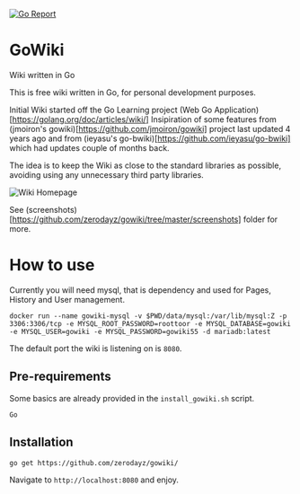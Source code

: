 [![Go Report](https://goreportcard.com/badge/github.com/zerodayz/gowiki)](https://goreportcard.com/badge/github.com/zerodayz/gowiki)

# GoWiki

Wiki written in Go

This is free wiki written in Go, for personal development purposes. 

Initial Wiki started off the Go Learning project (Web Go Application)[https://golang.org/doc/articles/wiki/]
Insipiration of some features from (jmoiron's gowiki)[https://github.com/jmoiron/gowiki] project last updated 4 years ago and from (ieyasu's go-bwiki)[https://github.com/ieyasu/go-bwiki] which had updates couple of months back.

The idea is to keep the Wiki as close to the standard libraries as possible, avoiding using any unnecessary third party libraries.

![Wiki Homepage](https://github.com/zerodayz/gowiki/blob/master/screenshots/WikiHome.png?raw=true)

See (screenshots)[https://github.com/zerodayz/gowiki/tree/master/screenshots] folder for more.

# How to use

Currently you will need mysql, that is dependency and used for Pages, History and User management.

```
docker run --name gowiki-mysql -v $PWD/data/mysql:/var/lib/mysql:Z -p 3306:3306/tcp -e MYSQL_ROOT_PASSWORD=roottoor -e MYSQL_DATABASE=gowiki -e MYSQL_USER=gowiki -e MYSQL_PASSWORD=gowiki55 -d mariadb:latest
```

The default port the wiki is listening on is `8080`.

## Pre-requirements
Some basics are already provided in the `install_gowiki.sh` script.
~~~
Go
~~~

## Installation
~~~
go get https://github.com/zerodayz/gowiki/
~~~

Navigate to `http://localhost:8080` and enjoy.
